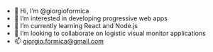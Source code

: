 - 👋 Hi, I’m @giorgioformica
- 👀 I’m interested in developing progressive web apps
- 🌱 I’m currently learning React and Node.js
- 💞️ I’m looking to collaborate on logistic visual monitor applications 
- 📫 giorgio.formica@gmail.com

<!---
giorgioformica/giorgioformica is a ✨ special ✨ repository because its `README.md` (this file) appears on your GitHub profile.
You can click the Preview link to take a look at your changes.
--->
